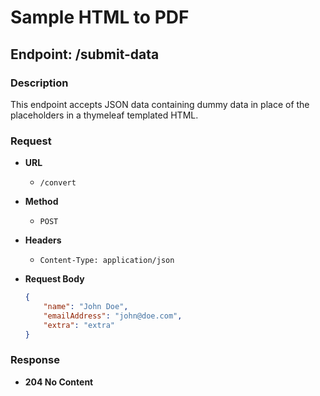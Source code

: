 # Sample HTML to PDF

## Endpoint: /submit-data

### Description
This endpoint accepts JSON data containing dummy data in place of the placeholders in a thymeleaf templated HTML.
### Request

- **URL**
    - `/convert`

- **Method**
    - `POST`

- **Headers**
    - `Content-Type: application/json`

- **Request Body**
  ```json
  {
      "name": "John Doe",
      "emailAddress": "john@doe.com",
      "extra": "extra"
  }

### Response

- **204 No Content**